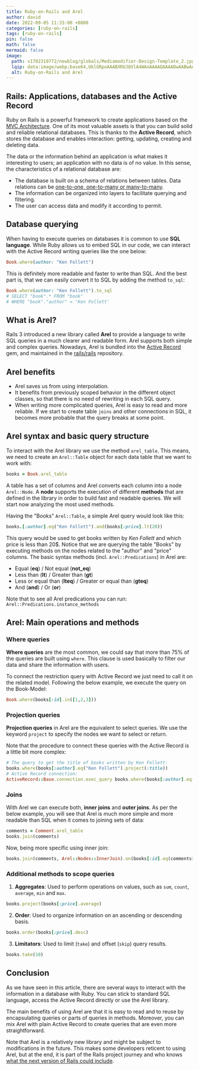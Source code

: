 ```yaml
---
title: Ruby-on-Rails and Arel
author: david
date: 2022-09-05 11:33:00 +0800
categories: [ruby-on-rails]
tags: [ruby-on-rails]
pin: false
math: false
mermaid: false
image:
  path: v1702310772/newblog/globals/Mediamodifier-Design-Template_2.jpg
  lqip: data:image/webp;base64,UklGRpoAAABXRUJQVlA4WAoAAAAQAAAADwAABwAAQUxQSDIAAAARL0AmbZurmr57yyIiqE8oiG0bejIYEQTgqiDA9vqnsUSI6H+oAERp2HZ65qP/VIAWAFZQOCBCAAAA8AEAnQEqEAAIAAVAfCWkAALp8sF8rgRgAP7o9FDvMCkMde9PK7euH5M1m6VWoDXf2FkP3BqV0ZYbO6NA/VFIAAAA
  alt: Ruby-on-Rails and Arel
---
```


## Rails: Applications, databases and the Active Record

Ruby on Rails is a powerful framework to create applications based on the [MVC Architecture](https://bootrails.com/blog/ruby-on-rails-mvc/). One of its most valuable assets is that you can build solid and reliable relational databases. This is thanks to the **Active Record**, which stores the database and enables interaction: getting, updating, creating and deleting data.

The data or the information behind an application is what makes it interesting to users; an application with no data is of no value. In this sense, the characteristics of a relational database are:

- The database is built on a schema of relations between tables. Data relations can be <a href="https://medium.com/@emekadc/how-to-implement-one-to-one-one-to-many-and-many-to-many-relationships-when-designing-a-database-9da2de684710" target="_blank" >one-to-one, one-to-many or many-to-many</a>.
- The information can be organized into layers to facilitate querying and filtering.
- The user can access data and modify it according to permit.

## Database querying

When having to execute queries on databases it is common to use **SQL language**. While Ruby allows us to embed SQL in our code, we can interact with the Active Record writing queries like the one below:

```ruby
Book.where(author: "Ken Follett")
```

This is definitely more readable and faster to write than SQL. And the best part is, that we can easily convert it to SQL by adding the method `to_sql`:

```ruby
Book.where(author: "Ken Follett").to_sql
# SELECT "book".* FROM "book"
# WHERE "book"."author" = 'Ken Follett'
```

## What is Arel?

Rails 3 introduced a new library called **Arel** to provide a language to write SQL queries in a much clearer and readable form. Arel supports both simple and complex queries. Nowadays, Arel is bundled into the [Active Record](https://rubygems.org/gems/activerecord) gem, and maintained in the [rails/rails](https://github.com/rails/rails) repository.

## Arel benefits

- Arel saves us from using interpolation.
- It benefits from previously scoped behavior in the different object classes, so that there is no need of rewriting in each SQL query.
- When writing more complicated queries, Arel is easy to read and more reliable. If we start to create table `joins` and other connections in SQL, it becomes more probable that the query breaks at some point.

## Arel syntax and basic query structure

To interact with the Arel library we use the method `arel_table`. This means, we need to create an `Arel::Table` object for each data table that we want to work with:

```ruby
books = Book.arel_table
```

A table has a set of columns and Arel converts each column into a node `Arel::Node`. A **node** supports the execution of different **methods** that are defined in the library in order to build fast and readable queries. We will start now analyzing the most used methods.

Having the "Books" `Arel::Table`, a simple Arel query would look like this:

```ruby
books.[:author].eq("Ken Follett").and(books[:price].lt(20))
```

This query would be used to get books written by _Ken Follett_ and which price is less than 20$. Notice that we are querying the table "Books" by executing methods on the nodes related to the "author" and "price" columns. The basic syntax methods (incl. `Arel::Predications`) in Arel are:

- Equal (**eq**) / Not equal (**not_eq**)
- Less than (**lt**) / Greater than (**gt**)
- Less or equal than (**lteq**) / Greater or equal than (**gteq**)
- And (**and**) / Or (**or**)

Note that to see all Arel predications you can run: `Arel::Predications.instance_methods`

## Arel: Main operations and methods

### Where queries

**Where queries** are the most common, we could say that more than 75% of the queries are built using `where`. This clause is used basically to filter our data and share the information with users.

To connect the restriction query with Active Record we just need to call it on the related model. Following the below example, we execute the query on the Book-Model:

```ruby
Book.where(books[:id].in([1,2,3]))
```

### Projection queries

**Projection queries** in Arel are the equivalent to select queries. We use the keyword `project` to specify the nodes we want to select or return.

Note that the procedure to connect these queries with the Active Record is a little bit more complex:

```ruby
# The query to get the title of books written by Ken Follett:
books.where(books[:author].eq("Ken Follett").project(:title))
# Active Record connection:
ActiveRecord::Base.connection.exec_query books.where(books[:author].eq("Ken Follett").project(:title))
```

### Joins

With Arel we can execute both, **inner joins** and **outer joins**. As per the below example, you will see that Arel is much more simple and more readable than SQL when it comes to joining sets of data:

```ruby
comments = Comment.arel_table
books.join(comments)
```

Now, being more specific using inner join:

```ruby
books.join(comments, Arel::Nodes::InnerJoin).on(books[:id].eq(comments[:book_id]))
```

### Additional methods to scope queries

1. **Aggregates**: Used to perform operations on values, such as `sum`, `count`, `average`, `min` and `max`.
```ruby
books.project(books[:price].average)
```

2. **Order**: Used to organize information on an ascending or descending basis.
```ruby
books.order(books[:price].desc)
```

3. **Limitators**: Used to limit (`take`) and offset (`skip`) query results.
```ruby
books.take(10)
```

## Conclusion

As we have seen in this article, there are several ways to interact with the information in a database with Ruby. You can stick to standard SQL language, access the Active Record directly or use the Arel library.

The main benefits of using Arel are that it is easy to read and to reuse by encapsulating queries or parts of queries in methods. Moreover, you can mix Arel with plain Active Record to create queries that are even more straightforward.

Note that Arel is a relatively new library and might be subject to modifications in the future. This makes some developers reticent to using Arel, but at the end, it is part of the Rails project journey and who knows [what the next version of Rails could include](https://bootrails.com/blog/rails-8-unreleased-features/).